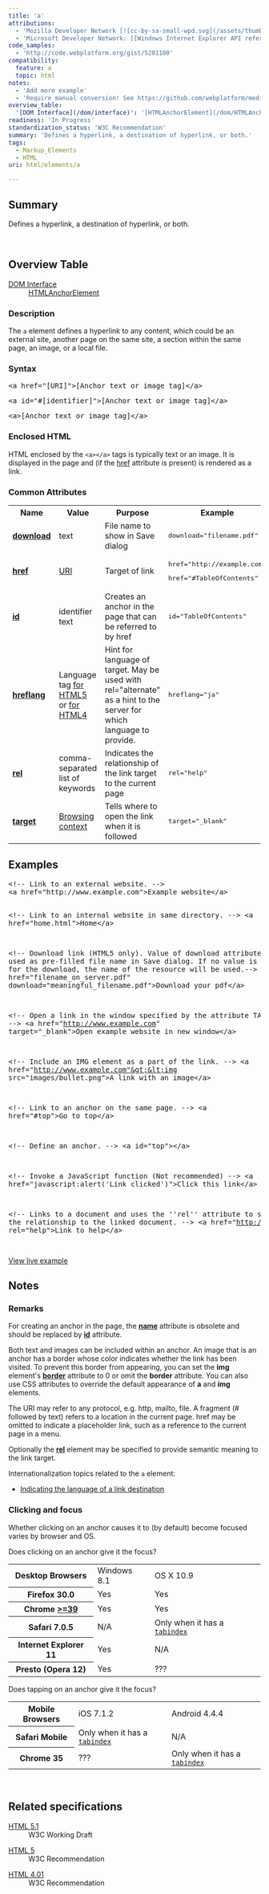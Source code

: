 ```yaml
---
title: 'a'
attributions:
  - 'Mozilla Developer Network [![cc-by-sa-small-wpd.svg](/assets/thumb/8/8c/cc-by-sa-small-wpd.svg/120px-cc-by-sa-small-wpd.svg.png)](http://creativecommons.org/licenses/by-sa/3.0/us/): [Article](https://developer.mozilla.org/en-US/docs/HTML/Element/a)'
  - 'Microsoft Developer Network: [[Windows Internet Explorer API reference](http://msdn.microsoft.com/en-us/library/ie/hh828809%28v=vs.85%29.aspx) Article]'
code_samples:
  - 'http://code.webplatform.org/gist/5281100'
compatibility:
  feature: a
  topic: html
notes:
  - 'Add more example'
  - 'Require manual conversion! See https://github.com/webplatform/mediawiki-conversion/issues/24'
overview_table:
  '[DOM Interface](/dom/interface)': '[HTMLAnchorElement](/dom/HTMLAnchorElement)'
readiness: 'In Progress'
standardization_status: 'W3C Recommendation'
summary: 'Defines a hyperlink, a destination of hyperlink, or both.'
tags:
  - Markup_Elements
  - HTML
uri: html/elements/a

---
```

<p>
</p>
<h2>Summary</h2>
<p>
Defines a hyperlink, a destination of hyperlink, or both.</p><p><br/></p>
<h2>Overview Table</h2>

<dl><dt><a href="/dom/interface"> DOM Interface</a></dt>
  <dd><a href="/dom/HTMLAnchorElement">HTMLAnchorElement</a></dd>
</dl><h3>Description</h3>
<p>The <code>a</code> element defines a hyperlink to any content, which could be an external site, another page on the same site, a section within the same page, an image, or a local file.
</p>
<h3>Syntax</h3>
<pre>&lt;a href="[URI]"&gt;[Anchor text or image tag]&lt;/a&gt;</pre>
<pre>&lt;a id="#[identifier]"&gt;[Anchor text or image tag]&lt;/a&gt;</pre>
<pre>&lt;a&gt;[Anchor text or image tag]&lt;/a&gt;</pre>
<h3>Enclosed HTML</h3>
<p>HTML enclosed by the <code>&lt;a&gt;&lt;/a&gt;</code> tags is typically text or an image. It is displayed in the page and (if the <a href="/html/attributes/href">href</a> attribute is present) is rendered as a link.
</p>
<h3>Common Attributes</h3>
<table class="wikitable"><tr><th> Name
</th>
<th> Value
</th>
<th> Purpose
</th>
<th> Example
</th>
<th> Validity
</th></tr><tr><td> <a href="/html/attributes/download"><b>download</b></a>
</td>
<td> text
</td>
<td> File name to show in Save dialog
</td>
<td> <pre>download="filename.pdf"</pre>
</td>
<td> HTML5
</td></tr><tr><td> <a href="/html/attributes/href"><b>href</b></a>
</td>
<td> <a rel="nofollow" class="external text" href="http://www.w3.org/Addressing/URL/uri-spec.html">URI</a>
</td>
<td> Target of link
</td>
<td> <pre>href="http://example.com"</pre> <pre>href="#TableOfContents"</pre>
</td>
<td>  
</td></tr><tr><td> <a href="/html/attributes/id"><b>id</b></a>
</td>
<td> identifier text
</td>
<td> Creates an anchor in the page that can be referred to by href
</td>
<td> <pre>id="TableOfContents"</pre>
</td>
<td>  
</td></tr><tr><td> <a href="/html/attributes/hreflang"><b>hreflang</b></a>
</td>
<td> Language tag <a rel="nofollow" class="external text" href="http://www.ietf.org/rfc/bcp/bcp47.txt">for HTML5</a> or <a rel="nofollow" class="external text" href="http://www.ietf.org/rfc/rfc1766.txt">for HTML4</a>
</td>
<td> Hint for language of target. May be used with rel="alternate" as a hint to the server for which language to provide.
</td>
<td> <pre>hreflang="ja"</pre>
</td></tr><tr><td> <a href="/html/attributes/rel"><b>rel</b></a>
</td>
<td> comma-separated list of keywords
</td>
<td> Indicates the relationship of the link target to the current page
</td>
<td> <pre>rel="help"</pre>
</td>
<td>  
</td></tr><tr><td> <a href="/html/attributes/target"><b>target</b></a>
</td>
<td> <a rel="nofollow" class="external text" href="http://www.w3.org/TR/html5/browsers.html#valid-browsing-context-name-or-keyword">Browsing context</a>
</td>
<td> Tells where to open the link when it is followed
</td>
<td> <pre>target="_blank"</pre>
</td>
<td>  
</td></tr></table><h2>Examples</h2>
<div class="example">
<pre class="html">
&lt;!-- Link to an external website. --&gt;
&lt;a href="http://www.example.com"&gt;Example website&lt;/a&gt;

&lt;!-- Link to an internal website in same directory. --&gt;
&lt;a href="home.html"&gt;Home&lt;/a&gt;

&lt;!-- Download link (HTML5 only). Value of download attribute is used as pre-filled file name in Save dialog.
    If no value is specified for the download, the name of the resource will be used.--&gt;
&lt;a href="filename_on_server.pdf" download="meaningful_filename.pdf"&gt;Download your pdf&lt;/a&gt;

&lt;!-- Open a link in the window specified by the attribute TARGET. --&gt;
&lt;a href="http://www.example.com" target="_blank"&gt;Open example website in new window&lt;/a&gt;

&lt;!-- Include an IMG element as a part of the link. --&gt;
&lt;a href="http://www.example.com"&gt;&lt;img src="images/bullet.png"&gt;A link with an image&lt;/a&gt;

&lt;!-- Link to an anchor on the same page. --&gt;
&lt;a href="#top"&gt;Go to top&lt;/a&gt;

&lt;!-- Define an anchor. --&gt;
&lt;a id="top"&gt;&lt;/a&gt;

&lt;!-- Invoke a JavaScript function (Not recommended) --&gt;
&lt;a href="javascript:alert('Link clicked')"&gt;Click this link&lt;/a&gt;

&lt;!-- Links to a document and uses the ''rel'' attribute to specify the relationship to the linked document. --&gt;
&lt;a href="http://www.example.com/help" rel="help"&gt;Link to help&lt;/a&gt;

</pre>
<p><a rel="nofollow" class="external text" href="http://code.webplatform.org/gist/5281100">View live example</a>
</p>
</div>
<h2>Notes</h2>
<h3>Remarks</h3>
<p>For creating an anchor in the page, the <a href="/html/attributes/name"><b>name</b></a> attribute is obsolete and should be replaced by <a href="/html/attributes/id"><b>id</b></a> attribute.
</p><p>Both text and images can be included within an anchor. An image that is an anchor has a border whose color indicates whether the link has been visited.  To prevent this border from appearing, you can set the <b>img</b> element's <a href="/html/attributes/border"><b>border</b></a> attribute to 0 or omit the <b>border</b> attribute.  You can also use CSS attributes to override the default appearance of <b>a</b> and <b>img</b> elements.
</p><p>The URI may refer to any protocol, e.g. http, mailto, file. A fragment (# followed by text) refers to a location in the current page. href may be omitted to indicate a placeholder link, such as a reference to the current page in a menu.
</p><p>Optionally the <a href="/html/attributes/rel"><b>rel</b></a> element may be specified to provide semantic meaning to the link target.
</p><p>Internationalization topics related to the <code>a</code> element:
</p>
<ul><li> <a rel="nofollow" class="external text" href="http://www.w3.org/International/techniques/authoring-html#linkdestination">Indicating the language of a link destination</a></li></ul><h3>Clicking and focus</h3>
<p>Whether clicking on an anchor causes it to (by default) become focused varies by browser and OS.
</p><p>Does clicking on an anchor give it the focus?
</p>
<table class="wikitable"><tr><th>Desktop Browsers
</th>
<td>Windows 8.1
</td>
<td>OS X 10.9
</td></tr><tr><th>Firefox 30.0
</th>
<td>Yes
</td>
<td>Yes
</td></tr><tr><th>Chrome <a rel="nofollow" class="external text" href="https://code.google.com/p/chromium/issues/detail?id=388666">&gt;=39</a>
</th>
<td>Yes
</td>
<td>Yes
</td></tr><tr><th>Safari 7.0.5
</th>
<td>N/A
</td>
<td>Only when it has a <a href="/html/attributes/tabIndex"><code>tabindex</code></a>
</td></tr><tr><th>Internet Explorer 11
</th>
<td>Yes
</td>
<td>N/A
</td></tr><tr><th>Presto (Opera 12)
</th>
<td>Yes
</td>
<td>???
</td></tr></table><p>Does tapping on an anchor give it the focus?
</p>
<table class="wikitable"><tr><th>Mobile Browsers
</th>
<td>iOS 7.1.2
</td>
<td>Android 4.4.4
</td></tr><tr><th>Safari Mobile
</th>
<td>Only when it has a <a href="/html/attributes/tabIndex"><code>tabindex</code></a>
</td>
<td>N/A
</td></tr><tr><th>Chrome 35
</th>
<td>???
</td>
<td>Only when it has a <a href="/html/attributes/tabIndex"><code>tabindex</code></a>
</td></tr></table><p> 
</p>
<h2>Related specifications</h2>

<dl><dt><a rel="nofollow" class="external text" href="http://www.w3.org/TR/html51/text-level-semantics.html#the-a-element">HTML 5.1</a></dt>
  <dd>W3C Working Draft</dd>
</dl><dl><dt><a rel="nofollow" class="external text" href="http://www.w3.org/TR/html5/text-level-semantics.html#the-a-element">HTML 5</a></dt>
  <dd>W3C Recommendation</dd>
</dl><dl><dt><a rel="nofollow" class="external text" href="http://www.w3.org/TR/html401/struct/links.html#edef-A">HTML 4.01</a></dt>
  <dd>W3C Recommendation</dd>
</dl>
